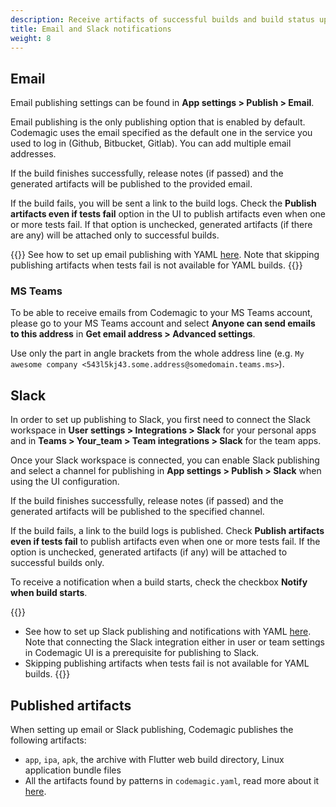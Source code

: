 ```yaml
---
description: Receive artifacts of successful builds and build status updates with email or Slack.
title: Email and Slack notifications
weight: 8
---
```


## Email

Email publishing settings can be found in **App settings > Publish > Email**.

Email publishing is the only publishing option that is enabled by default. Codemagic uses the email specified as the default one in the service you used to log in (Github, Bitbucket, Gitlab). You can add multiple email addresses.

If the build finishes successfully, release notes (if passed) and the generated artifacts will be published to the provided email.

If the build fails, you will be sent a link to the build logs. Check the **Publish artifacts even if tests fail** option in the UI to publish artifacts even when one or more tests fail. If that option is unchecked, generated artifacts (if there are any) will be attached only to successful builds.

{{<notebox>}}
See how to set up email publishing with YAML [here](https://docs.codemagic.io/yaml/distribution/#publishing). Note that skipping publishing artifacts when tests fail is not available for YAML builds.
{{</notebox>}}

### MS Teams

To be able to receive emails from Codemagic to your MS Teams account, please go to your MS Teams account and select **Anyone can send emails to this address** in **Get email address > Advanced settings**.

Use only the part in angle brackets from the whole address line (e.g. `My awesome company <543l5kj43.some.address@somedomain.teams.ms>`).

## Slack

In order to set up publishing to Slack, you first need to connect the Slack workspace in **User settings > Integrations > Slack** for your personal apps and in **Teams > Your_team > Team integrations > Slack** for the team apps. 

Once your Slack workspace is connected, you can enable Slack publishing and select a channel for publishing in **App settings > Publish > Slack** when using the UI configuration.

If the build finishes successfully, release notes (if passed) and the generated artifacts will be published to the specified channel.

If the build fails, a link to the build logs is published. Check **Publish artifacts even if tests fail** to publish artifacts even when one or more tests fail. If the option is unchecked, generated artifacts (if any) will be attached to successful builds only.

To receive a notification when a build starts, check the checkbox **Notify when build starts**.

{{<notebox>}}
* See how to set up Slack publishing and notifications with YAML [here](https://docs.codemagic.io/yaml/distribution/#publishing). Note that connecting the Slack integration either in user or team settings in Codemagic UI is a prerequisite for publishing to Slack.
* Skipping publishing artifacts when tests fail is not available for YAML builds.
{{</notebox>}}

## Published artifacts

When setting up email or Slack publishing, Codemagic publishes the following artifacts:

* `app`, `ipa`, `apk`, the archive with Flutter web build directory, Linux application bundle files
* All the artifacts found by patterns in `codemagic.yaml`, read more about it [here](https://docs.codemagic.io/yaml/yaml/#artifacts).
